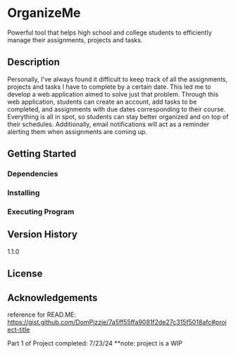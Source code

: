 # OrganizeMe 
   Powerful tool that helps high school and college students to efficiently manage their assignments, projects and tasks. 
   
## Description
   Personally, I've always found it difficult to keep track of all the assignments, projects and tasks I have to complete by a certain date. This led me to develop a web application aimed to solve just that problem. Through this web application, students can create an account, add tasks to be completed, and assignments with due dates corresponding to their course. Everything is all in spot, so students can stay better organized and on top of their schedules. Additionally, email notifications will act as a reminder alerting them when assignments are coming up. 

## Getting Started
### Dependencies 
### Installing 
### Executing Program

## Version History
   1.1.0
   
## License 
## Acknowledgements 


reference for READ.ME: https://gist.github.com/DomPizzie/7a5ff55ffa9081f2de27c315f5018afc#project-title 

Part 1 of Project completed: 7/23/24
**note: project is a WIP
